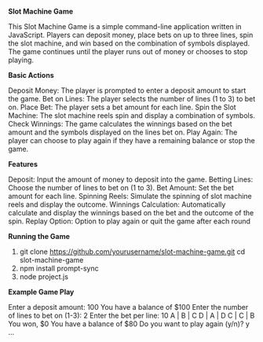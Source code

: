 **Slot Machine Game** 

This Slot Machine Game is a simple command-line application written in JavaScript. Players can deposit money, place bets on up to three lines, spin the slot machine, and win based on the combination of symbols displayed. The game continues until the player runs out of money or chooses to stop playing.

**Basic Actions**

Deposit Money: The player is prompted to enter a deposit amount to start the game.
Bet on Lines: The player selects the number of lines (1 to 3) to bet on.
Place Bet: The player sets a bet amount for each line.
Spin the Slot Machine: The slot machine reels spin and display a combination of symbols.
Check Winnings: The game calculates the winnings based on the bet amount and the symbols displayed on the lines bet on.
Play Again: The player can choose to play again if they have a remaining balance or stop the game.


**Features**

Deposit: Input the amount of money to deposit into the game.
Betting Lines: Choose the number of lines to bet on (1 to 3).
Bet Amount: Set the bet amount for each line.
Spinning Reels: Simulate the spinning of slot machine reels and display the outcome.
Winnings Calculation: Automatically calculate and display the winnings based on the bet and the outcome of the spin.
Replay Option: Option to play again or quit the game after each round


**Running the Game**
1. git clone https://github.com/yourusername/slot-machine-game.git
cd slot-machine-game
2. npm install prompt-sync
3. node project.js

**Example Game Play**

Enter a deposit amount: 100
You have a balance of $100
Enter the number of lines to bet on (1-3): 2
Enter the bet per line: 10
A | B | C
D | A | D
C | C | B
You won, $0
You have a balance of $80
Do you want to play again (y/n)? y
...
